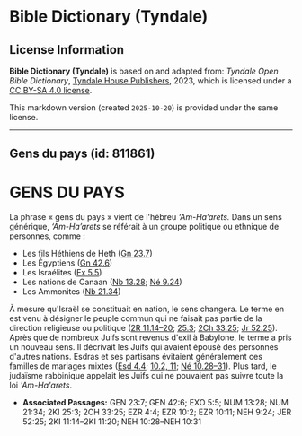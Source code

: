 # Bible Dictionary (Tyndale)

## License Information

**Bible Dictionary (Tyndale)** is based on and adapted from: _Tyndale Open Bible Dictionary_, [Tyndale House Publishers](https://tyndaleopenresources.com/), 2023, which is licensed under a [CC BY-SA 4.0 license](https://creativecommons.org/licenses/by-sa/4.0/legalcode.en).

This markdown version (created `2025-10-20`) is provided under the same license.



--------------------------------

## Gens du pays (id: 811861)

GENS DU PAYS
============

La phrase « gens du pays » vient de l'hébreu *‘Am\-Ha’arets.* Dans un sens générique, *‘Am\-Ha’arets* se référait à un groupe politique ou ethnique de personnes, comme :

* Les fils Héthiens de Heth ([Gn 23\.7](https://ref.ly/Gen23:7))
* Les Égyptiens ([Gn 42\.6](https://ref.ly/Gen42:6))
* Les Israélites ([Ex 5\.5](https://ref.ly/Exod5:5))
* Les nations de Canaan ([Nb 13\.28](https://ref.ly/Num13:28); [Né 9\.24](https://ref.ly/Neh9:24))
* Les Ammonites ([Nb 21\.34](https://ref.ly/Num21:34))

À mesure qu'Israël se constituait en nation, le sens changera. Le terme en est venu à désigner le peuple commun qui ne faisait pas partie de la direction religieuse ou politique ([2R 11\.14–20](https://ref.ly/2Kgs11:14-2Kgs11:20); [25\.3](https://ref.ly/2Kgs25:3); [2Ch 33\.25](https://ref.ly/2Chr33:25); [Jr 52\.25](https://ref.ly/Jer52:25)). Après que de nombreux Juifs sont revenus d'exil à Babylone, le terme a pris un nouveau sens. Il décrivait les Juifs qui avaient épousé des personnes d'autres nations. Esdras et ses partisans évitaient généralement ces familles de mariages mixtes ([Esd 4\.4](https://ref.ly/Ezra4:4); [10\.2, 11](https://ref.ly/Ezra10:2,Ezra10:11); [Né 10\.28–31](https://ref.ly/Neh10:28-Neh10:31)). Plus tard, le judaïsme rabbinique appelait les Juifs qui ne pouvaient pas suivre toute la loi *'Am\-Ha'arets*.

* **Associated Passages:** GEN 23:7; GEN 42:6; EXO 5:5; NUM 13:28; NUM 21:34; 2KI 25:3; 2CH 33:25; EZR 4:4; EZR 10:2; EZR 10:11; NEH 9:24; JER 52:25; 2KI 11:14–2KI 11:20; NEH 10:28–NEH 10:31

